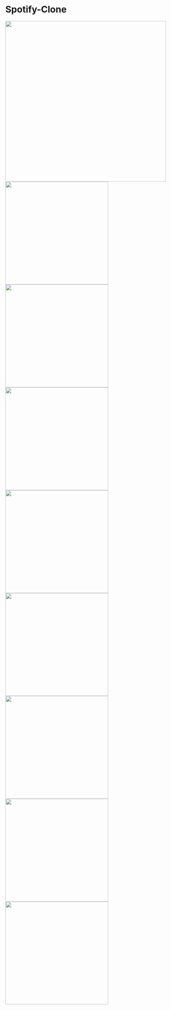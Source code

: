 # Spotify-Clone
<img src="https://github.com/Sigilai5/Spotify-Clone/blob/master/screen1.png" width="500"/> 
<img src="https://github.com/Sigilai5/Kotlin-Ecommerce/blob/master/screenshots/2.png" width="320"/>  
<img src="https://github.com/Sigilai5/Kotlin-Ecommerce/blob/master/screenshots/3.png" width="320"/> 
<img src="https://github.com/Sigilai5/Kotlin-Ecommerce/blob/master/screenshots/4.png" width="320"/>  
<img src="https://github.com/Sigilai5/Kotlin-Ecommerce/blob/master/screenshots/5.png" width="320"/> 
<img src="https://github.com/Sigilai5/Kotlin-Ecommerce/blob/master/screenshots/6.png" width="320"/>  
<img src="https://github.com/Sigilai5/Kotlin-Ecommerce/blob/master/screenshots/7.png" width="320"/> 
<img src="https://github.com/Sigilai5/Kotlin-Ecommerce/blob/master/screenshots/8.png" width="320"/>  
<img src="https://github.com/Sigilai5/Kotlin-Ecommerce/blob/master/screenshots/9.png" width="320"/>
